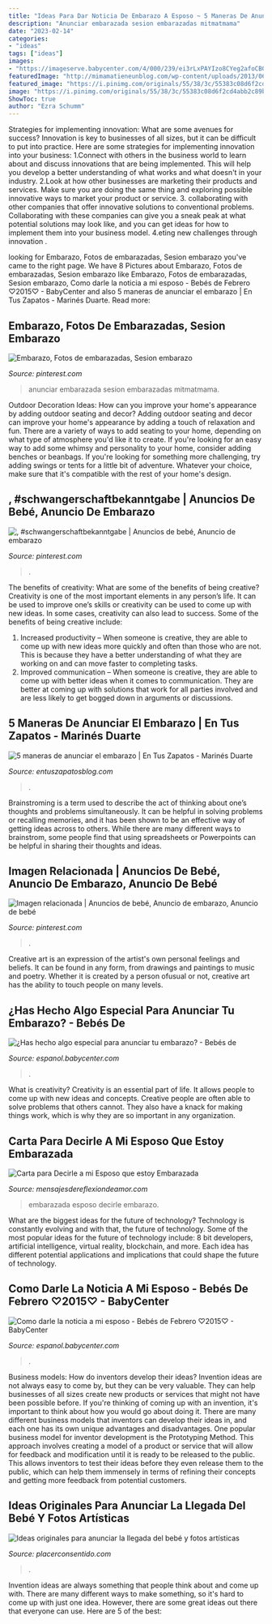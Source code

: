 ```yaml
---
title: "Ideas Para Dar Noticia De Embarazo A Esposo ~ 5 Maneras De Anunciar El Embarazo"
description: "Anunciar embarazada sesion embarazadas mitmatmama"
date: "2023-02-14"
categories:
- "ideas"
tags: ["ideas"]
images:
- "https://imageserve.babycenter.com/4/000/239/ei3rLxPAYIzo8CYeg2afoCB0AF5pHqvJ_med.jpg"
featuredImage: "http://mimamatieneunblog.com/wp-content/uploads/2013/06/anunciar-embarazo-654566.jpg"
featured_image: "https://i.pinimg.com/originals/55/38/3c/55383c08d6f2cd4abb2c89b77345118d.jpg"
image: "https://i.pinimg.com/originals/55/38/3c/55383c08d6f2cd4abb2c89b77345118d.jpg"
ShowToc: true
author: "Ezra Schumm"
---
```



Strategies for implementing innovation: What are some avenues for success?
Innovation is key to businesses of all sizes, but it can be difficult to put into practice. Here are some strategies for implementing innovation into your business:
1.Connect with others in the business world to learn about and discuss innovations that are being implemented. This will help you develop a better understanding of what works and what doesn't in your industry.
2.Look at how other businesses are marketing their products and services. Make sure you are doing the same thing and exploring possible innovative ways to market your product or service.
3. collaborating with other companies that offer innovative solutions to conventional problems. Collaborating with these companies can give you a sneak peak at what potential solutions may look like, and you can get ideas for how to implement them into your business model.
4.eting new challenges through innovation .

	

		
looking for Embarazo, Fotos de embarazadas, Sesion embarazo you've came to the right page. We have 8 Pictures about Embarazo, Fotos de embarazadas, Sesion embarazo like Embarazo, Fotos de embarazadas, Sesion embarazo, Como darle la noticia a mi esposo - Bebés de Febrero ♡2015♡ - BabyCenter and also 5 maneras de anunciar el embarazo | En Tus Zapatos - Marinés Duarte. Read more:
		
    
## Embarazo, Fotos De Embarazadas, Sesion Embarazo

<img loading=lazy src="https://i.pinimg.com/originals/55/38/3c/55383c08d6f2cd4abb2c89b77345118d.jpg" onerror="this.onerror=null;this.src='https://tse1.mm.bing.net/th?id=OIP.fugIGWuKVtxbRfIh2ZXkRQHaHb&amp;pid=15.1';" alt="Embarazo, Fotos de embarazadas, Sesion embarazo">

_Source: pinterest.com_

>anunciar embarazada sesion embarazadas mitmatmama. 

	

Outdoor Decoration Ideas: How can you improve your home's appearance by adding outdoor seating and decor?
Adding outdoor seating and decor can improve your home's appearance by adding a touch of relaxation and fun. There are a variety of ways to add seating to your home, depending on what type of atmosphere you'd like it to create. If you're looking for an easy way to add some whimsy and personality to your home, consider adding benches or beanbags. If you're looking for something more challenging, try adding swings or tents for a little bit of adventure. Whatever your choice, make sure that it's compatible with the rest of your home's design.

    
## , #schwangerschaftbekanntgabe | Anuncios De Bebé, Anuncio De Embarazo

<img loading=lazy src="https://i.pinimg.com/originals/72/be/df/72bedff5b1277de515d8796bd0b80f1e.jpg" onerror="this.onerror=null;this.src='https://tse2.mm.bing.net/th?id=OIP.ywILST5s1iRoRLy2WSrCDQHaJA&amp;pid=15.1';" alt=", #schwangerschaftbekanntgabe | Anuncios de bebé, Anuncio de embarazo">

_Source: pinterest.com_

>. 

	

The benefits of creativity: What are some of the benefits of being creative?
Creativity is one of the most important elements in any person’s life. It can be used to improve one’s skills or creativity can be used to come up with new ideas. In some cases, creativity can also lead to success. Some of the benefits of being creative include: 
1. Increased productivity – When someone is creative, they are able to come up with new ideas more quickly and often than those who are not. This is because they have a better understanding of what they are working on and can move faster to completing tasks. 
2. Improved communication – When someone is creative, they are able to come up with better ideas when it comes to communication. They are better at coming up with solutions that work for all parties involved and are less likely to get bogged down in arguments or discussions. 

    
## 5 Maneras De Anunciar El Embarazo | En Tus Zapatos - Marinés Duarte

<img loading=lazy src="http://entuszapatosblog.com/wp-content/uploads/2016/01/embarazp.jpg" onerror="this.onerror=null;this.src='https://tse1.mm.bing.net/th?id=OIP.haJdLVDSeC29EJ2sVrtvNAHaHa&amp;pid=15.1';" alt="5 maneras de anunciar el embarazo | En Tus Zapatos - Marinés Duarte">

_Source: entuszapatosblog.com_

>. 

	

Brainstroming is a term used to describe the act of thinking about one’s thoughts and problems simultaneously. It can be helpful in solving problems or recalling memories, and it has been shown to be an effective way of getting ideas across to others. While there are many different ways to brainstrom, some people find that using spreadsheets or Powerpoints can be helpful in sharing their thoughts and ideas.

    
## Imagen Relacionada | Anuncios De Bebé, Anuncio De Embarazo, Anuncio De Bebé

<img loading=lazy src="https://i.pinimg.com/originals/fd/80/79/fd80794ca7db5e7b916c2660be1d9f9a.jpg" onerror="this.onerror=null;this.src='https://tse4.mm.bing.net/th?id=OIP.PYUW9CATtY4geAgrs10WOgHaJA&amp;pid=15.1';" alt="Imagen relacionada | Anuncios de bebé, Anuncio de embarazo, Anuncio de bebé">

_Source: pinterest.com_

>. 

	

Creative art is an expression of the artist's own personal feelings and beliefs. It can be found in any form, from drawings and paintings to music and poetry. Whether it is created by a person ofusual or not, creative art has the ability to touch people on many levels.

    
## ¿Has Hecho Algo Especial Para Anunciar Tu Embarazo? - Bebés De

<img loading=lazy src="https://imageserve.babycenter.com/4/000/239/ei3rLxPAYIzo8CYeg2afoCB0AF5pHqvJ_med.jpg" onerror="this.onerror=null;this.src='https://tse2.mm.bing.net/th?id=OIP.8iRXwBrQVynBwiEyro8VAAHaFI&amp;pid=15.1';" alt="¿Has hecho algo especial para anunciar tu embarazo? - Bebés de">

_Source: espanol.babycenter.com_

>. 

	

What is creativity?
Creativity is an essential part of life. It allows people to come up with new ideas and concepts. Creative people are often able to solve problems that others cannot. They also have a knack for making things work, which is why they are so important in any organization.

    
## Carta Para Decirle A Mi Esposo Que Estoy Embarazada

<img loading=lazy src="http://mensajesdereflexiondeamor.com/wp-content/uploads/2018/08/frases-de-embarazo-3.jpg" onerror="this.onerror=null;this.src='https://tse2.mm.bing.net/th?id=OIP.j0f1umzIxQChURAsIt-M-QAAAA&amp;pid=15.1';" alt="Carta para Decirle a mi Esposo que estoy Embarazada">

_Source: mensajesdereflexiondeamor.com_

>embarazada esposo decirle embarazo. 

	

What are the biggest ideas for the future of technology?
Technology is constantly evolving and with that, the future of technology. Some of the most popular ideas for the future of technology include: 8 bit developers, artificial intelligence, virtual reality, blockchain, and more. Each idea has different potential applications and implications that could shape the future of technology.

    
## Como Darle La Noticia A Mi Esposo - Bebés De Febrero ♡2015♡ - BabyCenter

<img loading=lazy src="https://imageserve.babycenter.com/27/000/269/xlDdkz98A4snkRs3S7rIniwb9ryR4DSW_med.jpg" onerror="this.onerror=null;this.src='https://tse3.mm.bing.net/th?id=OIP.FHCoPRskBjhNj3nr3PMN1wAAAA&amp;pid=15.1';" alt="Como darle la noticia a mi esposo - Bebés de Febrero ♡2015♡ - BabyCenter">

_Source: espanol.babycenter.com_

>. 

	

Business models: How do inventors develop their ideas?
Invention ideas are not always easy to come by, but they can be very valuable. They can help businesses of all sizes create new products or services that might not have been possible before. If you're thinking of coming up with an invention, it's important to think about how you would go about doing it. There are many different business models that inventors can develop their ideas in, and each one has its own unique advantages and disadvantages.
One popular business model for inventor development is the Prototyping Method. This approach involves creating a model of a product or service that will allow for feedback and modification until it is ready to be released to the public. This allows inventors to test their ideas before they even release them to the public, which can help them immensely in terms of refining their concepts and getting more feedback from potential customers.

    
## Ideas Originales Para Anunciar La Llegada Del Bebé Y Fotos Artísticas

<img loading=lazy src="http://mimamatieneunblog.com/wp-content/uploads/2013/06/anunciar-embarazo-654566.jpg" onerror="this.onerror=null;this.src='https://tse3.mm.bing.net/th?id=OIP.9Choq4dLDwWSJFWuaA0C6gHaE8&amp;pid=15.1';" alt="Ideas originales para anunciar la llegada del bebé y fotos artísticas">

_Source: placerconsentido.com_

>. 

	

Invention ideas are always something that people think about and come up with. There are many different ways to make something, so it's hard to come up with just one idea. However, there are some great ideas out there that everyone can use. Here are 5 of the best: 

